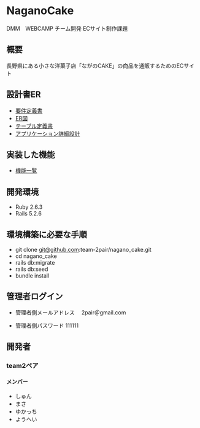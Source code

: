 # NaganoCake
DMM　WEBCAMP チーム開発 ECサイト制作課題

## 概要
長野県にある小さな洋菓子店「ながのCAKE」の商品を通販するためのECサイト

## 設計書ER
- [要件定義書](https://github.com/webcamp-nisaisa/webcamp-naganocake/files/7592692/default.pdf) 
- [ER図](https://github.com/team-2pair/nagano_cake/files/7766027/_ER._team2.drawio.pdf)
- [テーブル定義書](https://docs.google.com/spreadsheets/d/1R5le6TjGtgMImHH3GHJYWQdBh-7yCohQB5AWrrtcOcQ)
- [アプリケーション詳細設計](https://docs.google.com/spreadsheets/d/1tmiKrUWUC0DPtmliielTayTdEfwygHBz8vQ-1reKmrU)

## 実装した機能  
- [機能一覧](https://github.com/webcamp-nisaisa/webcamp-naganocake/files/7592720/ACFrOgAeGbvi_aDEOC3FCdkdkIvGJyNyL3lmxKA0gFenXm99kENmZDuKtmo_lBCSZ68JGslz4lMjQtHzNszO4RvFk4Q2ejJU6Xh8m9GIl8Rm-jf8I3MXT_BNhw40JPpI022MrbKn9cgpV24rKxjB.pdf)

## 開発環境  
- Ruby 2.6.3  
- Rails 5.2.6  
## 環境構築に必要な手順

- git clone git@github.com:team-2pair/nagano_cake.git
- cd nagano_cake
- rails db:migrate
- rails db:seed
- bundle install

## 管理者ログイン
- 管理者側メールアドレス　
  2pair＠gmail.com
 
- 管理者側パスワード 
  111111

## 開発者
### team2ペア
#### メンバー
- しゅん
- まさ
- ゆかっち
- ようへい
